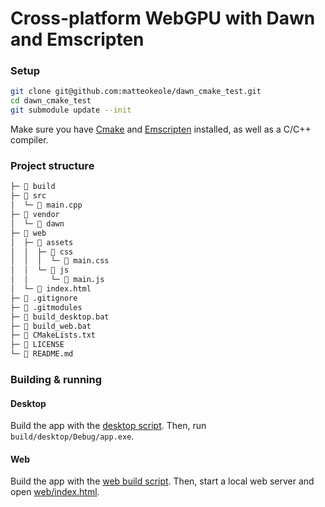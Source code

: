# Cross-platform WebGPU with Dawn and Emscripten

### Setup

```sh
git clone git@github.com:matteokeole/dawn_cmake_test.git
cd dawn_cmake_test
git submodule update --init
```

Make sure you have [Cmake](https://cmake.org/download) and [Emscripten](https://emscripten.org/docs/getting_started/downloads.html) installed, as well as a C/C++ compiler.

### Project structure

```sh
├─ 📂 build
├─ 📂 src
│  └─ 📄 main.cpp
├─ 📂 vendor
│  └─ 📁 dawn
├─ 📂 web
│  ├─ 📁 assets
│  │  ├─ 📁 css
│  │  │  └─ 📄 main.css
│  │  └─ 📁 js
│  │     └─ 📄 main.js
│  └─ 📄 index.html
├─ 📄 .gitignore
├─ 📄 .gitmodules
├─ 📄 build_desktop.bat
├─ 📄 build_web.bat
├─ 📄 CMakeLists.txt
├─ 📄 LICENSE
└─ 📃 README.md
```

### Building & running

#### Desktop

Build the app with the [desktop script](https://github.com/matteokeole/dawn_cmake_test/blob/main/build_desktop.bat). Then, run `build/desktop/Debug/app.exe`.

#### Web

Build the app with the [web build script](https://github.com/matteokeole/dawn_cmake_test/blob/main/build_web.bat). Then, start a local web server and open [web/index.html](https://github.com/matteokeole/dawn_cmake_test/blob/main/web/index.html).